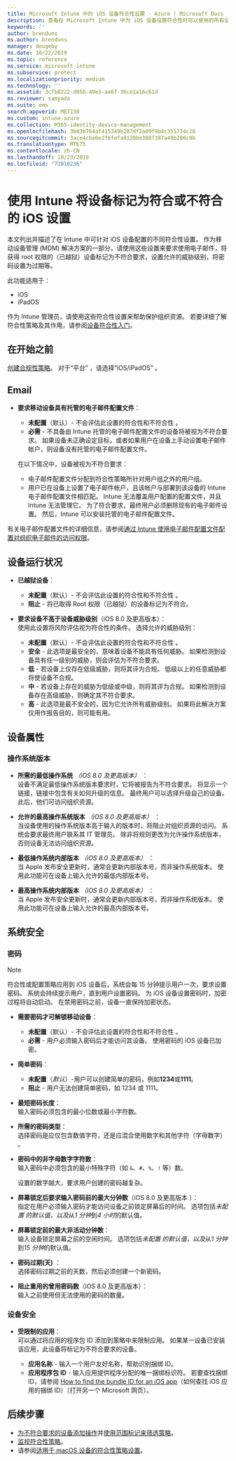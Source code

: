 ```yaml
---
title: Microsoft Intune 中的 iOS 设备符合性设置 - Azure | Microsoft Docs
description: 查看在 Microsoft Intune 中为 iOS 设备设置符合性时可以使用的所有设置的列表。 需要使用电子邮件，检查越狱或取得 root 权限的设备，设置允许的最小和最大操作系统，设置任何密码限制（包括密码长度和设备非活动性），限制应用等。
keywords: ''
author: brenduns
ms.author: brenduns
manager: dougeby
ms.date: 10/22/2019
ms.topic: reference
ms.service: microsoft-intune
ms.subservice: protect
ms.localizationpriority: medium
ms.technology: ''
ms.assetid: 3cfb8222-d05b-49e3-ae6f-36ce1a16c61d
ms.reviewer: samyada
ms.suite: ems
search.appverid: MET150
ms.custom: intune-azure
ms.collection: M365-identity-device-management
ms.openlocfilehash: 3b83b764af415349b287df2a09f9b4c355734c28
ms.sourcegitcommit: 3ace4cba6e2f6fefa9120be3807387a49b200c9b
ms.translationtype: MTE75
ms.contentlocale: zh-CN
ms.lasthandoff: 10/23/2019
ms.locfileid: "72810236"
---
```

# <a name="ios-settings-to-mark-devices-as-compliant-or-not-compliant-using-intune"></a>使用 Intune 将设备标记为符合或不符合的 iOS 设置

本文列出并描述了在 Intune 中可针对 iOS 设备配置的不同符合性设置。 作为移动设备管理 (MDM) 解决方案的一部分，请使用这些设置来要求使用电子邮件，将获得 root 权限的（已越狱）设备标记为不符合要求，设置允许的威胁级别，将密码设置为过期等。

此功能适用于：

- iOS
- iPadOS

作为 Intune 管理员，请使用这些符合性设置来帮助保护组织资源。 若要详细了解符合性策略及其作用，请参阅[设备符合性入门](device-compliance-get-started.md)。

## <a name="before-you-begin"></a>在开始之前

[创建合规性策略](create-compliance-policy.md#create-the-policy)。 对于“平台”  ，请选择“iOS/iPadOS”  。

## <a name="email"></a>Email

- **要求移动设备具有托管的电子邮件配置文件**：  
  - **未配置**（默认）- 不会评估此设置的符合性和不符合性  。
  - **必需** - 不具备由 Intune 托管的电子邮件配置文件的设备将被视为不符合要求。 如果设备未正确设定目标，或者如果用户在设备上手动设置电子邮件帐户，则设备没有托管的电子邮件配置文件。

  在以下情况中，设备被视为不符合要求：  
  - 电子邮件配置文件分配到符合性策略所针对用户组之外的用户组。
  - 用户已在设备上设置了电子邮件帐户，且该帐户与部署到该设备的 Intune 电子邮件配置文件相匹配。 Intune 无法覆盖用户配置的配置文件，并且 Intune 无法管理它。 为了符合要求，最终用户必须删除现有的电子邮件设置。 然后，Intune 可以安装托管的电子邮件配置文件。  

有关电子邮件配置文件的详细信息，请参阅[通过 Intune 使用电子邮件配置文件配置对组织电子邮件的访问权限](../configuration/email-settings-configure.md)。

## <a name="device-health"></a>设备运行状况

- **已越狱设备**：  
  - **未配置**（默认）- 不会评估此设置的符合性和不符合性  。
  - **阻止** - 将已取得 Root 权限（已越狱）的设备标记为不符合。  

- **要求设备不高于设备威胁级别**（iOS 8.0 及更高版本）：   
  使用此设置将风险评估视为符合性的条件。 选择允许的威胁级别：  
  - **未配置**（默认）- 不会评估此设置的符合性和不符合性  。
  - **安全** - 此选项是最安全的，意味着设备不能具有任何威胁。 如果检测到设备具有任一级别的威胁，则会评估为不符合要求。
  - **低** - 若设备上仅存在低级威胁，则将其评为合规。 低级以上的任意威胁都将使设备不合规。
  - **中** - 若设备上存在的威胁为低级或中级，则将其评为合规。 如果检测到设备存在高级威胁，则确定其不符合要求。
  - **高** - 此选项是最不安全的，因为它允许所有威胁级别。 如果将此解决方案仅用作报告目的，则可能有用。

## <a name="device-properties"></a>设备属性

### <a name="operating-system-version"></a>操作系统版本  

- **所需的最低操作系统** *（iOS 8.0 及更高版本）* ：  
  设备不满足最低操作系统版本要求时，它将被报告为不符合要求。 将显示一个链接，链接中包含有关如何升级的信息。 最终用户可以选择升级自己的设备。 此后，他们可访问组织资源。

- **允许的最高操作系统版本** *（iOS 8.0 及更高版本）* ：  
  当设备使用的操作系统版本高于输入的版本时，将阻止对组织资源的访问。 系统会要求最终用户联系其 IT 管理员。 除非将规则更改为允许操作系统版本，否则设备无法访问组织资源。

- **最低操作系统内部版本** *（iOS 8.0 及更高版本）* ：  
  当 Apple 发布安全更新时，通常会更新内部版本号，而非操作系统版本。 使用此功能可在设备上输入允许的最低内部版本号。

- **最高操作系统内部版本** *（iOS 8.0 及更高版本）* ：  
  当 Apple 发布安全更新时，通常会更新内部版本号，而非操作系统版本。 使用此功能可在设备上输入允许的最高内部版本号。

## <a name="system-security"></a>系统安全

### <a name="password"></a>密码

> [!NOTE]
> 符合性或配置策略应用到 iOS 设备后，系统会每 15 分钟提示用户一次，要求设置密码。 系统会持续提示用户，直到用户设置密码。 为 iOS 设备设置密码时，加密过程将自动启动。 在禁用密码之前，设备一直保持加密状态。

- **需要密码才可解锁移动设备**：  
  - **未配置**（默认）- 不会评估此设置的符合性和不符合性  。  
  - **必需** - 用户必须输入密码后才能访问其设备。 使用密码的 iOS 设备已加密。

- **简单密码**：  
  - **未配置**（*默认*）-用户可以创建简单的密码，例如**1234**或**1111**。
  - **阻止** - 用户无法创建简单密码，如 1234 或 1111。   

- **最短密码长度**：  
  输入密码必须包含的最小位数或最小字符数。  

- **所需的密码类型**：  
  选择密码是应仅包含数值字符，还是应混合使用数字和其他字符（字母数字）   。

- **密码中的非字母数字字符数**：  
  输入密码中必须包含的最小特殊字符（如 `&`、`#`、`%`、`!` 等）数。 

  设置的数字越大，要求用户创建的密码越复杂。

- **屏幕锁定后要求输入密码前的最大分钟数**（iOS 8.0 及更高版本  ）：  
  指定在用户必须输入密码才能访问设备之前锁定屏幕后的时间。 选项包括*未配置* *的默认值，以及*从*1 分钟*到*4 小时*的默认值。

- **屏幕锁定前的最大非活动分钟数**：  
  输入设备锁定屏幕之前的空闲时间。 选项包括*未配置* *的默认值，以及*从*1 分钟*到*15 分钟*的默认值。

- **密码过期(天)** ：  
  选择密码过期之前的天数，然后必须创建一个新密码。 

- **阻止重用的曾用密码数**（iOS 8.0 及更高版本）：    
  输入之前使用但无法使用的密码的数量。

### <a name="device-security"></a>设备安全

- **受限制的应用**：  
  可以通过将应用的程序包 ID 添加到策略中来限制应用。 如果某一设备已安装该应用，此设备将标记为不符合要求的设备。

  - **应用名称** - 输入一个用户友好名称，帮助识别捆绑 ID。
  - **应用程序包 ID** - 输入应用提供程序分配的唯一捆绑标识符。 若要查找捆绑 ID，请参阅 [How to find the bundle ID for an iOS app](https://support.microsoft.com/help/4294074/how-to-find-the-bundle-id-for-an-ios-app)（如何查找 iOS 应用的捆绑 ID）（打开另一个 Microsoft 网页）。  

## <a name="next-steps"></a>后续步骤

- [为不符合要求的设备添加操作](actions-for-noncompliance.md)并[使用范围标记来筛选策略](../fundamentals/scope-tags.md)。
- [监视符合性策略](compliance-policy-monitor.md)。
- 请参阅[适用于 macOS 设备的符合性策略设置](compliance-policy-create-mac-os.md)。
